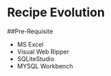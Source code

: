 # Recipe Evolution
##Pre-Requisite
<ul><li>	MS Excel 
	<li>Visual Web Ripper
<li>SQLiteStudio
<li>MYSQL Workbench 
